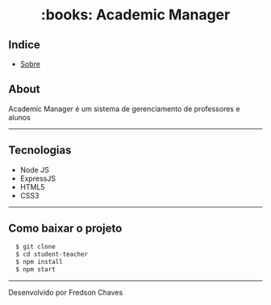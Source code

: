 <h1 align="center">
    :books: Academic Manager
</h1>

## Indice
- [Sobre](#-sobre)


## About

Academic Manager é um sistema de gerenciamento de professores e alunos

---

## Tecnologias
- Node JS
- ExpressJS
- HTML5
- CSS3

---

## Como baixar o projeto
```bash
  $ git clone
  $ cd student-teacher
  $ npm install
  $ npm start
```
---
Desenvolvido por Fredson Chaves

